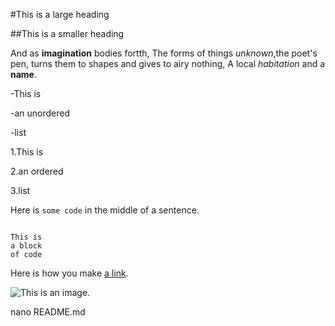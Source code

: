 #This is a large heading 

##This is a smaller heading 

And as **imagination** bodies fortth,
The forms of things *unknown*,the poet's pen,
turns them to shapes and gives to airy nothing,
A local *habitation* and a **name**.

-This is 

-an unordered 

-list


1.This is 

2.an ordered 

3.list

Here is `some code` in the middle of a sentence.

```

This is 
a block 
of code
```

Here is how you make [a link](https://www.wikipedia.org/).

![This is an image.](https://github.com/yihui/xaringan/releases/download/v0.0.2/karl-moustache.jpg)

nano README.md
